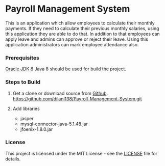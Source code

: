 # Payroll Management System

This is an application which allow employees to calculate their monthly payments. If they need to calculate their previous monthly salaries, using this application they are able to do that.
In addition to that employees can apply leave and admins can approve or reject their leave. Using this application administrators can mark employee attendance also. 

### Prerequisites
[Oracle JDK 8](https://www.oracle.com/technetwork/java/javase/downloads/jdk8-downloads-2133151.html)
Java 8 should be used for build the project.

### Steps to Build
1. Get a clone or download source from [Github](https://github.com/dilani138/Payroll-Management-System).
https://github.com/dilani138/Payroll-Management-System.git

2. Add libraries 
    * jasper
    * mysql-connector-java-5.1.48.jar
    * jfoenix-1.8.0.jar
    
### License
This project is licensed under the MIT License - see the [LICENSE](LICENCE) file for details.



